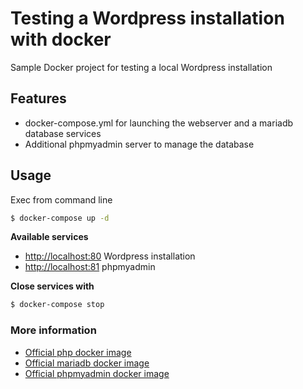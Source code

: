 # Testing a Wordpress installation with docker

Sample Docker project for testing a local Wordpress installation 

## Features
- docker-compose.yml for launching the webserver and a mariadb database services
- Additional phpmyadmin server to manage the database 

## Usage

Exec from command line

```bash
$ docker-compose up -d 
```
**Available services**

* <http://localhost:80> Wordpress installation
* <http://localhost:81> phpmyadmin

**Close services with**

```bash
$ docker-compose stop
```

### More information

* [Official php docker image](https://hub.docker.com/_/php)
* [Official mariadb docker image](https://hub.docker.com/_/mariadb)
* [Official phpmyadmin docker image](https://hub.docker.com/r/phpmyadmin/phpmyadmin)
